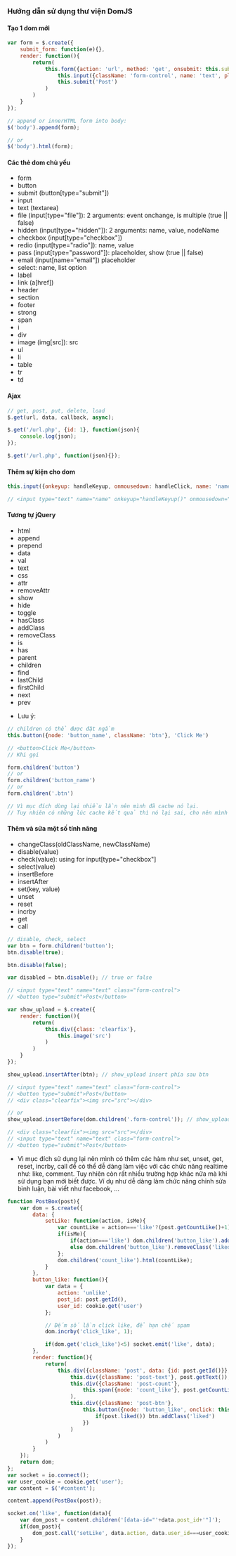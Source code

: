 ### Hướng dẫn sử dụng thư viện DomJS

#### Tạo 1 dom mới

```javascript
var form = $.create({
	submit_form: function(e){},
	render: function(){
		return(
			this.form({action: 'url', method: 'get', onsubmit: this.submit_form},
				this.input({className: 'form-control', name: 'text', placeholder: 'Press text here...'}),
				this.submit('Post')
			)
		)
	}
});

// append or innerHTML form into body:
$('body').append(form);

// or
$('body').html(form);
```

#### Các thẻ dom chủ yếu

- form
- button
- submit (button[type="submit"])
- input
- text (textarea)
- file (input[type="file"]): 2 arguments: event onchange, is multiple (true || false)
- hidden (input[type="hidden"]): 2 arguments: name, value, nodeName
- checkbox (input[type="checkbox"])
- redio (input[type="radio"]): name, value
- pass (input[type="password"]): placeholder, show (true || false) 
- email (input[name="email"]) placeholder
- select: name, list option
- label
- link (a[href])
- header
- section
- footer
- strong
- span
- i
- div
- image (img[src]): src
- ul
- li
- table
- tr
- td

#### Ajax

```javascript
// get, post, put, delete, load
$.get(url, data, callback, async);

$.get('/url.php', {id: 1}, function(json){
	console.log(json);
});

$.get('/url.php', function(json){});
```

#### Thêm sự kiện cho dom

```javascript
this.input({onkeyup: handleKeyup, onmousedown: handleClick, name: 'name'})

// <input type="text" name="name" onkeyup="handleKeyup()" onmousedown="handleClick()"/>
```

#### Tương tự jQuery

- html
- append
- prepend
- data
- val
- text
- css
- attr
- removeAttr
- show
- hide
- toggle
- hasClass
- addClass
- removeClass
- is
- has
- parent
- children
- find
- lastChild
- firstChild
- next
- prev

* Lưu ý:

```javascript
// children có thể được đặt ngầm
this.button({node: 'button_name', className: 'btn'}, 'Click Me')

// <button>Click Me</button>
// Khi gọi

form.children('button')
// or
form.children('button_name')
// or 
form.children('.btn')

// Vì mục đích dùng lại nhiều lần nên mình đã cache nó lại.
// Tuy nhiên có những lúc cache kết quả thì nó lại sai, cho nên mình có tạo hàm find để khắc phục vấn đề này.
```

#### Thêm và sửa một số tính năng

- changeClass(oldClassName, newClassName)
- disable(value)
- check(value): using for input[type="checkbox"]
- select(value)
- insertBefore
- insertAfter
- set(key, value)
- unset
- reset
- incrby
- get
- call

```javascript
// disable, check, select
var btn = form.children('button');
btn.disable(true);

btn.disable(false);

var disabled = btn.disable(); // true or false

// <input type="text" name="text" class="form-control">
// <button type="submit">Post</button>

var show_upload = $.create({
	render: function(){
		return(
			this.div({class: 'clearfix'},
				this.image('src')
			)
		)
	}
});

show_upload.insertAfter(btn); // show_upload insert phía sau btn

// <input type="text" name="text" class="form-control">
// <button type="submit">Post</button>
// <div class="clearfix"><img src="src"></div>

// or
show_upload.insertBefore(dom.children('.form-control')); // show_upload thêm vào trước thẻ input[type="text"]

// <div class="clearfix"><img src="src"></div>
// <input type="text" name="text" class="form-control">
// <button type="submit">Post</button>
```

* Vì mục đích sử dụng lại nên mình có thêm các hàm như set, unset, get, reset, incrby, call 
để có thể dễ dàng làm việc với các chức năng realtime như: like, comment.
Tuy nhiên còn rất nhiều trường hợp khác nữa mà khi sử dụng bạn mới biết được.
Ví dụ như dễ dàng làm chức năng chỉnh sửa bình luận, bài viết như facebook, ...

```javascript
function PostBox(post){
	var dom = $.create({
		data: {
			setLike: function(action, isMe){
				var countLike = action==='like'?(post.getCountLike()+1):(post.getCountLike-1);
				if(isMe){
					if(action==='like') dom.children('button_like').addClass('liked');
					else dom.children('button_like').removeClass('liked');
				};
				dom.children('count_like').html(countLike);
			}
		},
		button_like: function(){
			var data = {
				action: 'unlike',
				post_id: post.getId(), 
				user_id: cookie.get('user')
			};

			// Đếm số lần click like, để hạn chế spam
			dom.incrby('click_like', 1);

			if(dom.get('click_like')<5) socket.emit('like', data);
		},
		render: function(){
			return(
				this.div({className: 'post', data: {id: post.getId()}},
					this.div({className: 'post-text'}, post.getText()),
					this.div({className: 'post-count'}, 
						this.span({node: 'count_like'}, post.getCountLike())
					),
					this.div({className: 'post-btn'},
						this.button({node: 'button_like', onclick: this.button_like}, function(btn){
							if(post.liked()) btn.addClass('liked')
						})
					)
				)
			)
		}
	});
	return dom;
};
var socket = io.connect();
var user_cookie = cookie.get('user');
var content = $('#content');

content.append(PostBox(post));

socket.on('like', function(data){
	var dom_post = content.children('[data-id="'+data.post_id+'"]');
	if(dom_post){
		dom_post.call('setLike', data.action, data.user_id===user_cookie, data.count);
	}
});
```
